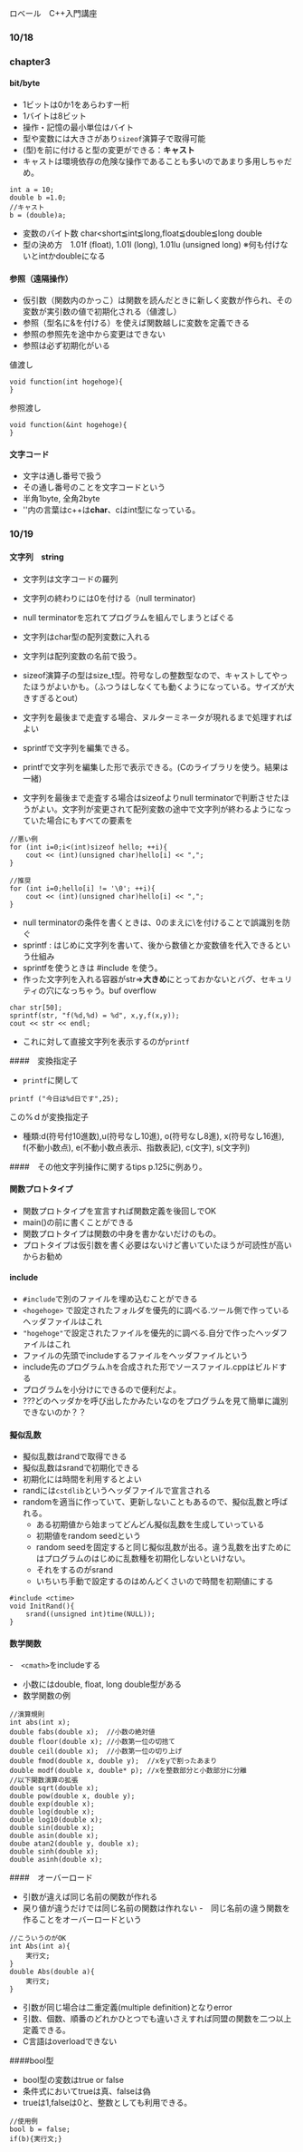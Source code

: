 ロベール　C++入門講座

### 10/18
### chapter3
#### bit/byte

* 1ビットは0か1をあらわす一桁
* 1バイトは8ビット
* 操作・記憶の最小単位はバイト
* 型や変数には大きさがあり```sizeof```演算子で取得可能
* (型)を前に付けると型の変更ができる：**キャスト**　
* キャストは環境依存の危険な操作であることも多いのであまり多用しちゃだめ。

```
int a = 10;
double b =1.0;
//キャスト
b = (double)a;
```

* 変数のバイト数 char<short≦int≦long,float≦double≦long double
* 型の決め方　1.01f (float), 1.01l (long), 1.01lu (unsigned long) ※何も付けないとintかdoubleになる


#### 参照（遠隔操作）
* 仮引数（関数内のかっこ）は関数を読んだときに新しく変数が作られ、その変数が実引数の値で初期化される（値渡し）
* 参照（型名に&を付ける）を使えば関数越しに変数を定義できる
* 参照の参照先を途中から変更はできない
* 参照は必ず初期化がいる

値渡し
```
void function(int hogehoge){
}
```
参照渡し
```
void function(&int hogehoge){
}
```

#### 文字コード
- 文字は通し番号で扱う
- その通し番号のことを文字コードという
- 半角1byte, 全角2byte
- ''内の言葉はc++は**char**、cはint型になっている。


### 10/19
#### 文字列　string
- 文字列は文字コードの羅列
- 文字列の終わりには0を付ける（null terminator)
- null terminatorを忘れてプログラムを組んでしまうとばぐる　
- 文字列はchar型の配列変数に入れる
- 文字列は配列変数の名前で扱う。
- sizeof演算子の型はsize_t型。符号なしの整数型なので、キャストしてやったほうがよいかも。（ふつうはしなくても動くようになっている。サイズが大きすぎるとout）
- 文字列を最後まで走査する場合、ヌルターミネータが現れるまで処理すればよい
- sprintfで文字列を編集できる。
- printfで文字列を編集した形で表示できる。(Cのライブラリを使う。結果は一緒)

- 文字列を最後まで走査する場合はsizeofよりnull terminatorで判断させたほうがよい。文字列が変更されて配列変数の途中で文字列が終わるようになっていた場合にもすべての要素を

```
//悪い例
for (int i=0;i<(int)sizeof hello; ++i){
	cout << (int)(unsigned char)hello[i] << ",";
}

//推奨
for (int i=0;hello[i] != '\0'; ++i){
	cout << (int)(unsigned char)hello[i] << ",";
}

```

- null terminatorの条件を書くときは、0のまえに\を付けることで誤識別を防ぐ
- sprintf : はじめに文字列を書いて、後から数値とか変数値を代入できるという仕組み
- sprintfを使うときは #include <cstddio>を使う。
- 作った文字列を入れる容器がstr⇒**大きめ**にとっておかないとバグ、セキュリティの穴になっちゃう。buf overflow


```
char str[50];
sprintf(str, "f(%d,%d) = %d", x,y,f(x,y));
cout << str << endl;
```

* これに対して直接文字列を表示するのが```printf```

####　変換指定子
- ```printf```に関して
```
printf ("今日は%d日です",25);
```
この%ｄが変換指定子
- 種類:d(符号付10進数),u(符号なし10進), o(符号なし8進), x(符号なし16進), f(不動小数点), e(不動小数点表示、指数表記), c(文字), s(文字列)

####　その他文字列操作に関するtips
p.125に例あり。

#### 関数プロトタイプ
- 関数プロトタイプを宣言すれば関数定義を後回しでOK
- main()の前に書くことができる
- 関数プロトタイプは関数の中身を書かないだけのもの。
- プロトタイプは仮引数を書く必要はないけど書いていたほうが可読性が高いからお勧め

#### include
- ```#include```で別のファイルを埋め込むことができる
- ```<hogehoge>``` で設定されたフォルダを優先的に調べる.ツール側で作っているヘッダファイルはこれ
- ```"hogehoge"```で設定されたファイルを優先的に調べる.自分で作ったヘッダファイルはこれ
- ファイルの先頭でincludeするファイルをヘッダファイルという
- include先のプログラム.hを合成された形でソースファイル.cppはビルドする
- プログラムを小分けにできるので便利だよ。
- ???どのヘッダかを呼び出したかみたいなのをプログラムを見て簡単に識別できないのか？？

#### 擬似乱数
- 擬似乱数はrandで取得できる
- 擬似乱数はsrandで初期化できる
- 初期化には時間を利用するとよい
- randには```cstdlib```というヘッダファイルで宣言される
- randomを適当に作っていて、更新しないこともあるので、擬似乱数と呼ばれる。
	- ある初期値から始まってどんどん擬似乱数を生成していっている
	- 初期値をrandom seedという
	- random seedを固定すると同じ擬似乱数が出る。違う乱数を出すためにはプログラムのはじめに乱数種を初期化しないといけない。
	- それをするのがsrand
	- いちいち手動で設定するのはめんどくさいので時間を初期値にする

```
#include <ctime>
void InitRand(){
	srand((unsigned int)time(NULL));
}
```

#### 数学関数
-　```<cmath>```をincludeする
- 小数にはdouble, float, long double型がある
- 数学関数の例
```
//演算規則
int abs(int x);
double fabs(double x);	//小数の絶対値
double floor(double x);	//小数第一位の切捨て
double ceil(double x);	//小数第一位の切り上げ
double fmod(double x, double y);  //xをyで割ったあまり
double modf(double x, double* p); //xを整数部分と小数部分に分離
//以下関数演算の拡張
double sqrt(double x);
double pow(double x, double y);
double exp(double x);
double log(double x);
double log10(double x);
double sin(double x);
double asin(double x);
doube atan2(double y, double x);
double sinh(double x);
double asinh(double x);
```

####　オーバーロード
- 引数が違えば同じ名前の関数が作れる
- 戻り値が違うだけでは同じ名前の関数は作れない
-　同じ名前の違う関数を作ることをオーバーロードという

```
//こういうのがOK
int Abs(int a){
	実行文;
}
double Abs(double a){
	実行文;
}
```

- 引数が同じ場合は二重定義(multiple definition)となりerror
- 引数、個数、順番のどれかひとつでも違いさえすれば同盟の関数を二つ以上定義できる。
- C言語はoverloadできない

####bool型
- bool型の変数はtrue or false
- 条件式においてtrueは真、falseは偽
- trueは1,falseは0と、整数としても利用できる。
```
//使用例
bool b = false;
if(b){実行文;}
```
